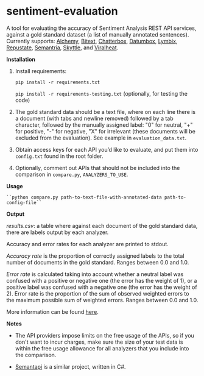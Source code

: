 sentiment-evaluation
====================

A tool for evaluating the accuracy of Sentiment Analysis REST API services, against a gold standard dataset (a list of manually annotated sentences). Currently supports: [Alchemy](http://www.alchemyapi.com/), [Bitext](http://www.bitext.com/bitext-api-2.html), [Chatterbox](http://chatterbox.co/), [Datumbox](http://www.datumbox.com/machine-learning-api/), [Lymbix](http://www.lymbix.com/), [Repustate](https://www.repustate.com/), [Semantria](https://semantria.com/), [Skyttle](http://www.skyttle.com/), and [Viralheat](https://app.viralheat.com/developer).

**Installation**

1. Install requirements:

    ``pip install -r requirements.txt``

    ``pip install -r requirements-testing.txt`` (optionally, for testing the code)

2. The gold standard data should be a text file, where on each line there is a document (with tabs and newline removed) followed by a tab character, followed by the manually assigned label: "0" for neutral, "+" for positive, "-" for negative, "X" for irrelevant (these documents will be excluded from the evaluation). See example in ``evaluation_data.txt``.

3. Obtain access keys for each API you’d like to evaluate, and put them into ``config.txt`` found in the root folder.

4. Optionally, comment out APIs that should not be included into the comparison in ``compare.py``, ``ANALYZERS_TO_USE``.

**Usage**

    ``python compare.py path-to-text-file-with-annotated-data path-to-config-file``

**Output**

*results.csv*: a table where against each document of the gold standard data, there are labels output by each analyzer.

Accuracy and error rates for each analyzer are printed to stdout.

*Accuracy rate* is the proportion of correctly assigned labels to the total number of documents in the gold standard. Ranges between 0.0 and 1.0.

*Error rate* is calculated taking into account whether a neutral label was confused with a positive or negative one (the error has the weight of 1), or a positive label was confused with a negative one (the error has the weight of 2). Error rate is the proportion of the sum of observed weighted errors to the maximum possible sum of weighted errors. Ranges between 0.0 and 1.0.

More information can be found [here](http://blog.skyttle.com/?p=100).

**Notes**

* The API providers impose limits on the free usage of the APIs, so if you don't want to incur charges, make sure the size of your test data is within the free usage allowance for all analyzers that you include into the comparison.

* [Semantapi](http://www.semantapi.com/) is a similar project, written in C#.

